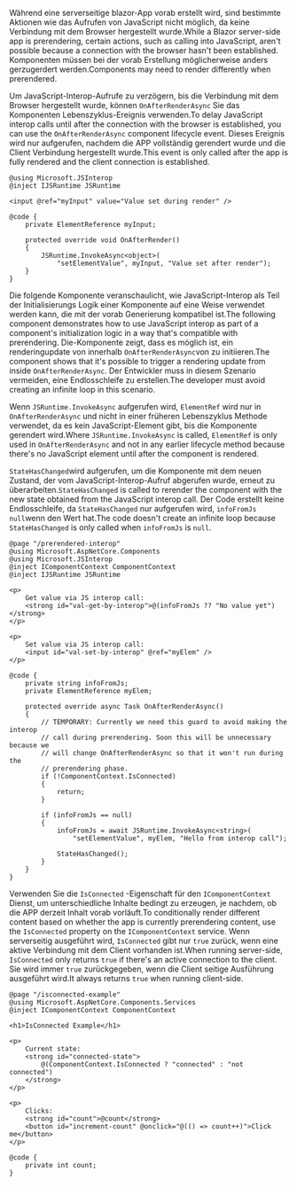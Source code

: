 <span data-ttu-id="a1bb5-101">Während eine serverseitige blazor-App vorab erstellt wird, sind bestimmte Aktionen wie das Aufrufen von JavaScript nicht möglich, da keine Verbindung mit dem Browser hergestellt wurde.</span><span class="sxs-lookup"><span data-stu-id="a1bb5-101">While a Blazor server-side app is prerendering, certain actions, such as calling into JavaScript, aren't possible because a connection with the browser hasn't been established.</span></span> <span data-ttu-id="a1bb5-102">Komponenten müssen bei der vorab Erstellung möglicherweise anders gerzugerdert werden.</span><span class="sxs-lookup"><span data-stu-id="a1bb5-102">Components may need to render differently when prerendered.</span></span>

<span data-ttu-id="a1bb5-103">Um JavaScript-Interop-Aufrufe zu verzögern, bis die Verbindung mit dem Browser hergestellt wurde, können `OnAfterRenderAsync` Sie das Komponenten Lebenszyklus-Ereignis verwenden.</span><span class="sxs-lookup"><span data-stu-id="a1bb5-103">To delay JavaScript interop calls until after the connection with the browser is established, you can use the `OnAfterRenderAsync` component lifecycle event.</span></span> <span data-ttu-id="a1bb5-104">Dieses Ereignis wird nur aufgerufen, nachdem die APP vollständig gerendert wurde und die Client Verbindung hergestellt wurde.</span><span class="sxs-lookup"><span data-stu-id="a1bb5-104">This event is only called after the app is fully rendered and the client connection is established.</span></span>

```cshtml
@using Microsoft.JSInterop
@inject IJSRuntime JSRuntime

<input @ref="myInput" value="Value set during render" />

@code {
    private ElementReference myInput;

    protected override void OnAfterRender()
    {
        JSRuntime.InvokeAsync<object>(
            "setElementValue", myInput, "Value set after render");
    }
}
```

<span data-ttu-id="a1bb5-105">Die folgende Komponente veranschaulicht, wie JavaScript-Interop als Teil der Initialisierungs Logik einer Komponente auf eine Weise verwendet werden kann, die mit der vorab Generierung kompatibel ist.</span><span class="sxs-lookup"><span data-stu-id="a1bb5-105">The following component demonstrates how to use JavaScript interop as part of a component's initialization logic in a way that's compatible with prerendering.</span></span> <span data-ttu-id="a1bb5-106">Die-Komponente zeigt, dass es möglich ist, ein renderingupdate von innerhalb `OnAfterRenderAsync`von zu initiieren.</span><span class="sxs-lookup"><span data-stu-id="a1bb5-106">The component shows that it's possible to trigger a rendering update from inside `OnAfterRenderAsync`.</span></span> <span data-ttu-id="a1bb5-107">Der Entwickler muss in diesem Szenario vermeiden, eine Endlosschleife zu erstellen.</span><span class="sxs-lookup"><span data-stu-id="a1bb5-107">The developer must avoid creating an infinite loop in this scenario.</span></span>

<span data-ttu-id="a1bb5-108">Wenn `JSRuntime.InvokeAsync` aufgerufen wird, `ElementRef` wird nur in `OnAfterRenderAsync` und nicht in einer früheren Lebenszyklus Methode verwendet, da es kein JavaScript-Element gibt, bis die Komponente gerendert wird.</span><span class="sxs-lookup"><span data-stu-id="a1bb5-108">Where `JSRuntime.InvokeAsync` is called, `ElementRef` is only used in `OnAfterRenderAsync` and not in any earlier lifecycle method because there's no JavaScript element until after the component is rendered.</span></span>

<span data-ttu-id="a1bb5-109">`StateHasChanged`wird aufgerufen, um die Komponente mit dem neuen Zustand, der vom JavaScript-Interop-Aufruf abgerufen wurde, erneut zu überarbeiten.</span><span class="sxs-lookup"><span data-stu-id="a1bb5-109">`StateHasChanged` is called to rerender the component with the new state obtained from the JavaScript interop call.</span></span> <span data-ttu-id="a1bb5-110">Der Code erstellt keine Endlosschleife, da `StateHasChanged` nur aufgerufen wird, `infoFromJs` `null`wenn den Wert hat.</span><span class="sxs-lookup"><span data-stu-id="a1bb5-110">The code doesn't create an infinite loop because `StateHasChanged` is only called when `infoFromJs` is `null`.</span></span>

```cshtml
@page "/prerendered-interop"
@using Microsoft.AspNetCore.Components
@using Microsoft.JSInterop
@inject IComponentContext ComponentContext
@inject IJSRuntime JSRuntime

<p>
    Get value via JS interop call:
    <strong id="val-get-by-interop">@(infoFromJs ?? "No value yet")</strong>
</p>

<p>
    Set value via JS interop call:
    <input id="val-set-by-interop" @ref="myElem" />
</p>

@code {
    private string infoFromJs;
    private ElementReference myElem;

    protected override async Task OnAfterRenderAsync()
    {
        // TEMPORARY: Currently we need this guard to avoid making the interop
        // call during prerendering. Soon this will be unnecessary because we
        // will change OnAfterRenderAsync so that it won't run during the
        // prerendering phase.
        if (!ComponentContext.IsConnected)
        {
            return;
        }

        if (infoFromJs == null)
        {
            infoFromJs = await JSRuntime.InvokeAsync<string>(
                "setElementValue", myElem, "Hello from interop call");

            StateHasChanged();
        }
    }
}
```

<span data-ttu-id="a1bb5-111">Verwenden Sie die `IsConnected` -Eigenschaft für den `IComponentContext` Dienst, um unterschiedliche Inhalte bedingt zu erzeugen, je nachdem, ob die APP derzeit Inhalt vorab vorläuft.</span><span class="sxs-lookup"><span data-stu-id="a1bb5-111">To conditionally render different content based on whether the app is currently prerendering content, use the `IsConnected` property on the `IComponentContext` service.</span></span> <span data-ttu-id="a1bb5-112">Wenn serverseitig ausgeführt wird, `IsConnected` gibt nur `true` zurück, wenn eine aktive Verbindung mit dem Client vorhanden ist.</span><span class="sxs-lookup"><span data-stu-id="a1bb5-112">When running server-side, `IsConnected` only returns `true` if there's an active connection to the client.</span></span> <span data-ttu-id="a1bb5-113">Sie wird immer `true` zurückgegeben, wenn die Client seitige Ausführung ausgeführt wird.</span><span class="sxs-lookup"><span data-stu-id="a1bb5-113">It always returns `true` when running client-side.</span></span>

```cshtml
@page "/isconnected-example"
@using Microsoft.AspNetCore.Components.Services
@inject IComponentContext ComponentContext

<h1>IsConnected Example</h1>

<p>
    Current state:
    <strong id="connected-state">
        @(ComponentContext.IsConnected ? "connected" : "not connected")
    </strong>
</p>

<p>
    Clicks:
    <strong id="count">@count</strong>
    <button id="increment-count" @onclick="@(() => count++)">Click me</button>
</p>

@code {
    private int count;
}
```
